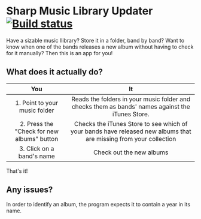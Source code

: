 Sharp Music Library Updater [![Build status](https://ci.appveyor.com/api/projects/status/bkh9ghotmfc1hiis?svg=true)](https://ci.appveyor.com/project/danplisetsky/sharpmusiclibraryupdater)
========================
Have a sizable music llibrary? Store it in a folder, band by band? Want to know when one of the bands releases a new album without having to check for it manually? Then this is an app for you!
## What does it actually do?
| You | It |
| :---: | :---: |
| 1. Point to your music folder | Reads the folders in your music folder and checks them as bands' names against the iTunes Store.|
| 2. Press the "Check for new albums" button | Checks the iTunes Store to see which of your bands have released new albums that are missing from your collection |
| 3. Click on a band's name | Check out the new albums |

That's it!
## Any issues?
In order to identify an album, the program expects it to contain a year in its name.
